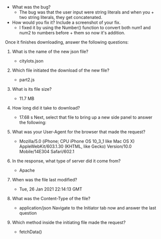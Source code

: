- What was the bug?
  - The bug was that the user input were string literals and when you + two string literals, they get concatenated. 
- How would you fix it? Include a screenshot of your fix.
  - I fixed it by using the Number() function to convert both num1 and num2 to numbers before + them so now it's addition. 




Once it finishes downloading, answer the following questions:

1. What is the name of the new json file?
   - citylots.json
2. Which file initiated the download of the new file?
   - part2.js
3. What is its file size?
   - 11.7 MB 
4. How long did it take to download?
   - 17.68 s
Next, select that file to bring up a new side panel to answer the following:

  5. What was your User-Agent for the browser that made the request?
     - Mozilla/5.0 (iPhone; CPU iPhone OS 10_3_1 like Mac OS X) AppleWebKit/603.1.30 (KHTML, like Gecko) Version/10.0 Mobile/14E304 Safari/602.1
  6. In the response, what type of server did it come from?
      - Apache
  7. When was the file last modified?
      - Tue, 26 Jan 2021 22:14:13 GMT
  8. What was the Content-Type of the file?
      - application/json
Navigate to the Initiator tab now and answer the last question

  9. Which method inside the initiating file made the request?
      - fetchData()